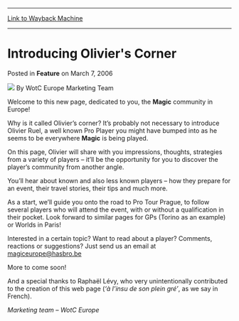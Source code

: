 
---
[Link to Wayback Machine](https://web.archive.org/web/20211018084139/https://magic.wizards.com/en/articles/archive/feature/introducing-oliviers-corner-2006-03-07)

[_metadata_:wayback_url]:- "https://magic.wizards.com/en/articles/archive/feature/introducing-oliviers-corner-2006-03-07"
[_metadata_:wayback_raw_url]:- "https://web.archive.org/web/20211018084139id_/https://magic.wizards.com/en/articles/archive/feature/introducing-oliviers-corner-2006-03-07"
[_metadata_:wayback_capture_timestamp]:- "2021-10-18 08:41:39+00:00"
[_metadata_:description]:- "Welcome to this new page, dedicated to you, the Magic community in Europe! Why is it called Olivier’s corner? It’s probably not necessary to introduce Olivier Ruel, a well known Pro Player you might have bumped into as he seems to be everywhere Magic is being played. On this page, Olivier will share with you impressions, thoughts, strategies from a variety of players – it’ll"
[_metadata_:generator]:- "Drupal 7 (http://drupal.org)"
[_metadata_:publish_date]:- "2006-03-07"
---


Introducing Olivier's Corner
============================



 Posted in **Feature**
 on March 7, 2006 






![](https://media.magic.wizards.com/styles/auth_small/public/generic-avatar-150_251.png)
By WotC Europe Marketing Team











Welcome to this new page, dedicated to you, the **Magic** community in Europe!


Why is it called Olivier’s corner? It’s probably not necessary to introduce Olivier Ruel, a well known Pro Player you might have bumped into as he seems to be everywhere **Magic** is being played.


On this page, Olivier will share with you impressions, thoughts, strategies from a variety of players – it’ll be the opportunity for you to discover the player’s community from another angle.


You’ll hear about known and also less known players – how they prepare for an event, their travel stories, their tips and much more.


As a start, we’ll guide you onto the road to Pro Tour Prague, to follow several players who will attend the event, with or without a qualification in their pocket. Look forward to similar pages for GPs (Torino as an example) or Worlds in Paris!


Interested in a certain topic? Want to read about a player? Comments, reactions or suggestions? Just send us an email at magiceurope@hasbro.be


More to come soon!


And a special thanks to Raphaël Lévy, who very unintentionally contributed to the creation of this web page (*‘à l’insu de son plein gré’*, as we say in French).


*Marketing team – WotC Europe*







